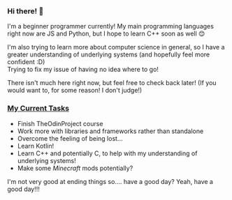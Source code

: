 ### Hi there! 👋

I'm a beginner programmer currently! My main programming languages right now are JS and Python, but I hope to learn C++ soon as well 😊

I'm also trying to learn more about computer science in general, so I have a greater understanding of underlying systems (and hopefully feel more confident :D)<br>
Trying to fix my issue of having no idea where to go! <br>

There isn't much here right now, but feel free to check back later! (If you would want to, for some reason! I don't judge!)

### <ins>My Current Tasks</ins> ###
  - Finish TheOdinProject course
  - Work more with libraries and frameworks rather than standalone
  - Overcome the feeling of being lost...
  - Learn Kotlin!
  - Learn C++ and potentially C, to help with my understanding of underlying systems!
  - Make some *Minecraft* mods potentially?

I'm not very good at ending things so.... have a good day? Yeah, have a good day!!!
